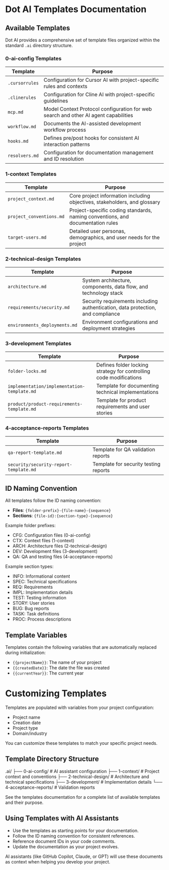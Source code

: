 # Dot AI Templates Documentation

## Available Templates

Dot AI provides a comprehensive set of template files organized within the standard `.ai` directory structure.

### 0-ai-config Templates

| Template | Purpose |
|----------|---------|
| `.cursorrules` | Configuration for Cursor AI with project-specific rules and contexts |
| `.clinerules` | Configuration for Cline AI with project-specific guidelines |
| `mcp.md` | Model Context Protocol configuration for web search and other AI agent capabilities |
| `workflow.md` | Documents the AI-assisted development workflow process |
| `hooks.md` | Defines pre/post hooks for consistent AI interaction patterns |
| `resolvers.md` | Configuration for documentation management and ID resolution |

### 1-context Templates

| Template | Purpose |
|----------|---------|
| `project_context.md` | Core project information including objectives, stakeholders, and glossary |
| `project_conventions.md` | Project-specific coding standards, naming conventions, and documentation rules |
| `target-users.md` | Detailed user personas, demographics, and user needs for the project |

### 2-technical-design Templates

| Template | Purpose |
|----------|---------|
| `architecture.md` | System architecture, components, data flow, and technology stack |
| `requirements/security.md` | Security requirements including authentication, data protection, and compliance |
| `environments_deployments.md` | Environment configurations and deployment strategies |

### 3-development Templates

| Template | Purpose |
|----------|---------|
| `folder-locks.md` | Defines folder locking strategy for controlling code modifications |
| `implementation/implementation-template.md` | Template for documenting technical implementations |
| `product/product-requirements-template.md` | Template for product requirements and user stories |

### 4-acceptance-reports Templates

| Template | Purpose |
|----------|---------|
| `qa-report-template.md` | Template for QA validation reports |
| `security/security-report-template.md` | Template for security testing reports |

## ID Naming Convention

All templates follow the ID naming convention:

- **Files**: `{folder-prefix}-{file-name}-{sequence}`
- **Sections**: `{file-id}:{section-type}-{sequence}`

Example folder prefixes:
- CFG: Configuration files (0-ai-config)
- CTX: Context files (1-context)
- ARCH: Architecture files (2-technical-design)
- DEV: Development files (3-development)
- QA: QA and testing files (4-acceptance-reports)

Example section types:
- INFO: Informational content
- SPEC: Technical specifications
- REQ: Requirements
- IMPL: Implementation details
- TEST: Testing information
- STORY: User stories
- BUG: Bug reports
- TASK: Task definitions
- PROC: Process descriptions

## Template Variables

Templates contain the following variables that are automatically replaced during initialization:

- `{{projectName}}`: The name of your project
- `{{createdDate}}`: The date the file was created
- `{{currentYear}}`: The current year

# Customizing Templates

Templates are populated with variables from your project configuration:

* Project name
* Creation date
* Project type
* Domain/industry

You can customize these templates to match your specific project needs.

## Template Directory Structure

.ai/
├── 0-ai-config/          # AI assistant configuration
├── 1-context/            # Project context and conventions
├── 2-technical-design/   # Architecture and technical specifications
├── 3-development/        # Implementation details
└── 4-acceptance-reports/ # Validation reports


See the templates documentation for a complete list of available templates and their purpose.

## Using Templates with AI Assistants

* Use the templates as starting points for your documentation.
* Follow the ID naming convention for consistent references.
* Reference document IDs in your code comments.
* Update the documentation as your project evolves.

AI assistants (like GitHub Copilot, Claude, or GPT) will use these documents as context when helping you develop your project.


